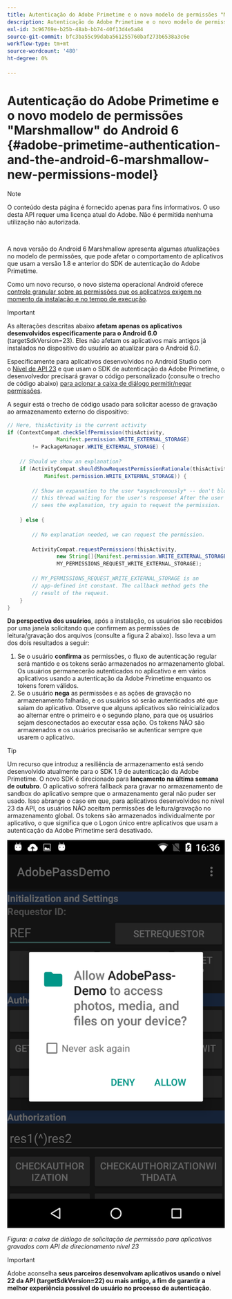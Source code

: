 ```yaml
---
title: Autenticação do Adobe Primetime e o novo modelo de permissões "Marshmallow" do Android 6
description: Autenticação do Adobe Primetime e o novo modelo de permissões "Marshmallow" do Android 6
exl-id: 3c96769e-b25b-48ab-bb74-40f13d4e5a84
source-git-commit: bfc3ba55c99daba561255760baf273b6538a3c6e
workflow-type: tm+mt
source-wordcount: '480'
ht-degree: 0%

---
```


# Autenticação do Adobe Primetime e o novo modelo de permissões &quot;Marshmallow&quot; do Android 6 {#adobe-primetime-authentication-and-the-android-6-marshmallow-new-permissions-model}

>[!NOTE]
>
>O conteúdo desta página é fornecido apenas para fins informativos. O uso desta API requer uma licença atual do Adobe. Não é permitida nenhuma utilização não autorizada.

</br>

A nova versão do Android 6 Marshmallow apresenta algumas atualizações no modelo de permissões, que pode afetar o comportamento de aplicativos que usam a versão 1.8 e anterior do SDK de autenticação do Adobe Primetime. 

Como um novo recurso, o novo sistema operacional Android oferece [controle granular sobre as permissões que os aplicativos exigem no momento da instalação e no tempo de execução](https://developer.android.com/about/versions/marshmallow/android-6.0-changes.html).

>[!IMPORTANT]
>
>As alterações descritas abaixo **afetam apenas os aplicativos desenvolvidos especificamente para o Android 6.0** (targetSdkVersion=23). Eles não afetam os aplicativos mais antigos já instalados no dispositivo do usuário ao atualizar para o Android 6.0. 


Especificamente para aplicativos desenvolvidos no Android Studio com o [Nível de API 23](http://developer.android.com/sdk/api_diff/23/changes.html) e que usam o SDK de autenticação da Adobe Primetime, o desenvolvedor precisará gravar o código personalizado (consulte o trecho de código abaixo) [para acionar a caixa de diálogo permitir/negar permissões](https://developer.android.com/training/permissions/requesting.html). 

A seguir está o trecho de código usado para solicitar acesso de gravação ao armazenamento externo do dispositivo:

```java
// Here, thisActivity is the current activity
if (ContextCompat.checkSelfPermission(thisActivity,
                Manifest.permission.WRITE_EXTERNAL_STORAGE)
        != PackageManager.WRITE_EXTERNAL_STORAGE) {

    // Should we show an explanation?
    if (ActivityCompat.shouldShowRequestPermissionRationale(thisActivity,
            Manifest.permission.WRITE_EXTERNAL_STORAGE)) {

        // Show an expanation to the user *asynchronously* -- don't block
        // this thread waiting for the user's response! After the user
        // sees the explanation, try again to request the permission.

    } else {

        // No explanation needed, we can request the permission.

        ActivityCompat.requestPermissions(thisActivity,
                new String[]{Manifest.permission.WRITE_EXTERNAL_STORAGE},
                MY_PERMISSIONS_REQUEST_WRITE_EXTERNAL_STORAGE);

        // MY_PERMISSIONS_REQUEST_WRITE_EXTERNAL_STORAGE is an
        // app-defined int constant. The callback method gets the
        // result of the request.
    }
}
```




**Da perspectiva dos usuários**, após a instalação, os usuários são recebidos por uma janela solicitando que confirmem as permissões de leitura/gravação dos arquivos (consulte a figura 2 abaixo). Isso leva a um dos dois resultados a seguir:

1. Se o usuário **confirma** as permissões, o fluxo de autenticação regular será mantido e os tokens serão armazenados no armazenamento global. Os usuários permanecerão autenticados no aplicativo e em vários aplicativos usando a autenticação da Adobe Primetime enquanto os tokens forem válidos.
1. Se o usuário **nega** as permissões e as ações de gravação no armazenamento falharão, e os usuários só serão autenticados até que saiam do aplicativo. Observe que alguns aplicativos são reinicializados ao alternar entre o primeiro e o segundo plano, para que os usuários sejam desconectados ao executar essa ação. Os tokens NÃO são armazenados e os usuários precisarão se autenticar sempre que usarem o aplicativo. 


>[!TIP]
>
>Um recurso que introduz a resiliência de armazenamento está sendo desenvolvido atualmente para o SDK 1.9 de autenticação da Adobe Primetime. O novo SDK é direcionado para **lançamento na última semana de outubro**. O aplicativo sofrerá fallback para gravar no armazenamento de sandbox do aplicativo sempre que o armazenamento geral não puder ser usado. Isso abrange o caso em que, para aplicativos desenvolvidos no nível 23 da API, os usuários NÃO aceitam permissões de leitura/gravação no armazenamento global. Os tokens são armazenados individualmente por aplicativo, o que significa que o Logon único entre aplicativos que usam a autenticação da Adobe Primetime será desativado.


![](assets/android-permissions-request.png)

*Figura: a caixa de diálogo de solicitação de permissão para aplicativos gravados com API de direcionamento nível 23*

>[!IMPORTANT]
>
> Adobe aconselha **seus parceiros desenvolvam aplicativos usando o nível 22 da API (targetSdkVersion=22) ou mais antigo, a fim de garantir a melhor experiência possível do usuário no processo de autenticação**.
